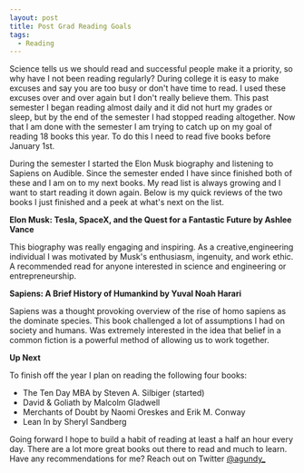 ```yaml
---
layout: post
title: Post Grad Reading Goals
tags:
  - Reading
---
```


Science tells us we should read and successful people make it a priority, so why have I not been reading regularly? During college it is easy to make excuses and say you are too busy or don't have time to read. I used these excuses over and over again but I don't really believe them. This past semester I began reading almost daily and it did not hurt my grades or sleep, but by the end of the semester I had stopped reading altogether. Now that I am done with the semester I am trying to catch up on my goal of reading 18 books this year. To do this I need to read five books before January 1st.

During the semester I started the Elon Musk biography and listening to Sapiens on Audible. Since the semester ended I have since finished both of these and I am on to my next books. My read list is always growing and I want to start reading it down again. Below is my quick reviews of the two books I just finished and a peek at what's next on the list.

**Elon Musk: Tesla, SpaceX, and the Quest for a Fantastic Future by Ashlee Vance**

This biography was really engaging and inspiring. As a creative,engineering individual I was motivated by Musk's enthusiasm, ingenuity, and work ethic. A recommended read for anyone interested in science and engineering or entrepreneurship.

**Sapiens: A Brief History of Humankind by Yuval Noah Harari**

Sapiens was a thought provoking overview of the rise of homo sapiens as the dominate species. This book challenged a lot of assumptions I had on society and humans. Was extremely interested in the idea that belief in a common fiction is a powerful method of allowing us to work together.

**Up Next**

To finish off the year I plan on reading the following four books:

- The Ten Day MBA by Steven A. Silbiger (started)
- David & Goliath by Malcolm Gladwell
- Merchants of Doubt by Naomi Oreskes and Erik M. Conway
- Lean In by Sheryl Sandberg

Going forward I hope to build a habit of reading at least a half an hour every day. There are a lot more great books out there to read and much to learn. Have any recommendations for me? Reach out on Twitter [@agundy_](https://twitter.com/agundy_)
